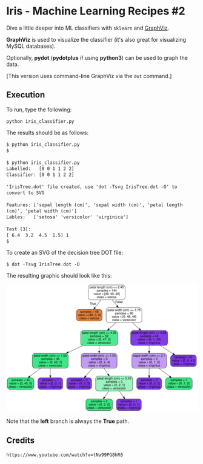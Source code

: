 # Iris - Machine Learning Recipes #2

Dive a little deeper into ML classifiers with `sklearn` and [GraphViz](http://www.graphviz.org/).

__GraphViz__ is used to visualize the classifier (it's also great for visualizing MySQL databases).

Optionally, __pydot__ (__pydotplus__ if using __python3__) can be used to graph the data.

[This version uses command-line GraphViz via the `dot` command.]

## Execution

To run, type the following:

    python iris_classifier.py

The results should be as follows:

    $ python iris_classifier.py 
    $

    $ python iris_classifier.py 
    Labelled:   [0 0 1 1 2 2]
    Classifier: [0 0 1 1 2 2]

    'IrisTree.dot' file created, use 'dot -Tsvg IrisTree.dot -O' to convert to SVG

    Features: ['sepal length (cm)', 'sepal width (cm)', 'petal length (cm)', 'petal width (cm)']
    Lables:   ['setosa' 'versicolor' 'virginica']

    Test [3]: 
    [ 6.4  3.2  4.5  1.5] 1
    $

To create an SVG of the decision tree DOT file:

    $ dot -Tsvg IrisTree.dot -O

The resulting graphic should look like this:

![Iris_Decision_Tree](./IrisTree.dot.svg)

Note that the __left__ branch is always the __True__ path.

## Credits

    https://www.youtube.com/watch?v=tNa99PG8hR8
